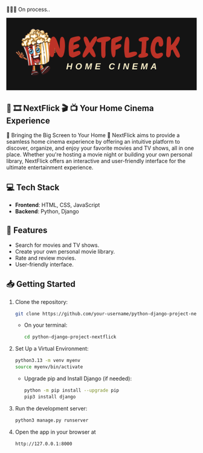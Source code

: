 👩🏽‍💻 On process..

![NextFlick Logo](https://github.com/Ploynpk/python-django-js-project-nextflick/blob/39692285d728cb4ccff9a27b824228080514d96e/static/assests/nextflick-logo.png)

## 🎥 🎞️ **NextFlick** 🎬 📺 Your Home Cinema Experience

🍿 Bringing the Big Screen to Your Home 🍿
NextFlick aims to provide a seamless home cinema experience by offering an intuitive platform to discover, organize, and enjoy your favorite movies and TV shows, all in one place. Whether you're hosting a movie night or building your own personal library, NextFlick offers an interactive and user-friendly interface for the ultimate entertainment experience.

## 💻 Tech Stack

- **Frontend**: HTML, CSS, JavaScript  
- **Backend**: Python, Django  


## 🚀 Features
- Search for movies and TV shows.
- Create your own personal movie library.
- Rate and review movies.
- User-friendly interface.


## 📥 Getting Started

1. Clone the repository:
    ```bash
    git clone https://github.com/your-username/python-django-project-nextflick.git
    ```
    - On your terminal:
         ```bash
         cd python-django-project-nextflick
         ```
     
2. Set Up a Virtual Environment:
    ```bash
    python3.13 -m venv myenv
    source myenv/bin/activate
    ```

    - Upgrade pip and Install Django (if needed):
        ```bash
        python -m pip install --upgrade pip
        pip3 install django
        ```

3. Run the development server:
    ```bash
    python3 manage.py runserver
    ```

4. Open the app in your browser at
     ```bash
     http://127.0.0.1:8000
     ```

